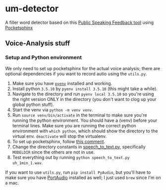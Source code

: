 # um-detector

A filler word detector based on this [Public Speaking Feedback tool](https://github.com/wellesleynlp/elizabethhau_emilyahn-finalproject) using [Pocketsphinx](https://pypi.org/project/pocketsphinx/)

## Voice-Analysis stuff

### Setup and Python environment

We only need to set up pocketsphinx for the actual voice analysis; there are optional dependencies if you want to record autio using the `utils.py`.

1. Make sure you have [`pyenv`](https://opensource.com/article/20/4/pyenv) installed and working.
2. Install python `3.5.10` by `pyenv install 3.5.10` (this might take a while).
3. Navigate to the directory and run `pyenv local 3.5.10` so you're using the right version ONLY in the directory (you don't want to clog up your global python stuff).
4. Start the venv via `python -m venv venv`.
5. Run `source venv/bin/activate` in the terminal to make sure you're running the python environment. You should have a (venv) before your terminal lines. Make sure you are running the correct python environment with `which python`, which should show the directory to the virtual env. `deactivate` will stop the virtualenv.
6. To set up pocketsphinx, follow [this comment](https://github.com/bambocher/pocketsphinx-python/issues/28#issuecomment-334493324).
7. Change the directory constants in [speech_to_text.py](voice-analyzer/speech_to_text.py), specifically `MODELDIR` since the others are not in use.
8. Test everything out by running `python speech_to_text.py uh_1min_1.wav`.


If you want to use `utils.py`, run `pip install PyAudio`, but you'll have to make sure you have [PortAudio](http://files.portaudio.com/download.html) installed as well; I just used `brew` since I'm on a mac.

